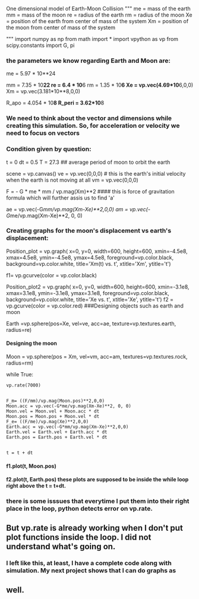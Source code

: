 One dimensional model of Earth-Moon Collision
""" 
me = mass of the earth
mm = mass of the moon
re = radius of the earth
rm = radius of the moon
Xe = position of the earth from center of mass of the system
Xm = position of the moon from center of mass of the system

"""
import numpy as np
from math import *
import vpython as vp
from scipy.constants import G, pi

### the parameters we know regarding Earth and Moon are:

me = 5.97 * 10**24

mm = 7.35 * 10**22
re = 6.4 * 10**6
rm = 1.35 * 10**6
Xe = vp.vec(4.69*10**6,0,0)
Xm = vp.vec(3.181*10**8,0,0)

R_apo = 4.054 * 10**8
R_peri = 3.62*10**8
### We need to think about the vector and dimensions while creating this simulation. So, for acceleration or velocity we need to focus on vectors
### Condition given by question:
t = 0
dt = 0.5
T = 27.3               ## average period of moon to orbit the earth

scene = vp.canvas()
ve = vp.vec(0,0,0) # this is the earth's initial velocity when the earth is not moving at all
vm = vp.vec(0,0,0)

F = - G * me * mm / vp.mag(Xm)**2 #### this is force of gravitation formula which will further assis us to find 'a'

ae = vp.vec(-G*mm/vp.mag(Xm-Xe)**2,0,0)
am = vp.vec(-G*me/vp.mag(Xm-Xe)**2, 0, 0)
### Creating graphs for the moon's displacement vs earth's displacement:

Position_plot = vp.graph( x=0, y=0, width=600, height=600,
                       xmin=-4.5e8, xmax=4.5e8,
                       ymin=-4.5e8, ymax=4.5e8,
                       foreground=vp.color.black,
                       background=vp.color.white,
                       title='Xm(t) vs. t',
                       xtitle='Xm',
                       ytitle='t')

f1= vp.gcurve(color = vp.color.black)

Position_plot2 = vp.graph( x=0, y=0, width=600, height=600,
                       xmin=-3.1e8, xmax=3.1e8,
                       ymin=-3.1e8, ymax=3.1e8,
                       foreground=vp.color.black,
                       background=vp.color.white,
                       title='Xe vs. t',
                       xtitle='Xe',
                       ytitle='t')
f2 = vp.gcurve(color = vp.color.red)
###Designing objects such as earth and moon

Earth =vp.sphere(pos=Xe,
              vel=ve,
              acc=ae,
              texture=vp.textures.earth,
              radius=re)
#### Designing the moon
Moon = vp.sphere(pos = Xm,
                vel=vm,
                acc=am,
                textures=vp.textures.rock,
                radius=rm)

while True:
    
    vp.rate(7000)
   
    
    F_m= ((F/mm)/vp.mag(Moon.pos)**2,0,0)
    Moon.acc = vp.vec(-G*me/vp.mag(Xm-Xe)**2, 0, 0) 
    Moon.vel = Moon.vel + Moon.acc * dt
    Moon.pos = Moon.pos + Moon.vel * dt
    F_e= ((F/me)/vp.mag(Xe)**2,0,0)
    Earth.acc = vp.vec(-G*mm/vp.mag(Xm-Xe)**2,0,0)
    Earth.vel = Earth.vel + Earth.acc * dt
    Earth.pos = Earth.pos + Earth.vel * dt
    
   
    t = t + dt 


####    f1.plot(t, Moon.pos)
 ####   f2.plot(t, Earth.pos) these plots are supposed to be inside the while loop right above the t = t+dt.
### there is some isssues that everytime I put them into their right place in the loop, python detects error on vp.rate.
## But vp.rate is already working when I don't put plot functions inside the loop. I did not understand what's going on.
    
### I left like this, at least, I have a complete code along with simulation. My next project shows that I can do graphs as 
## well.
